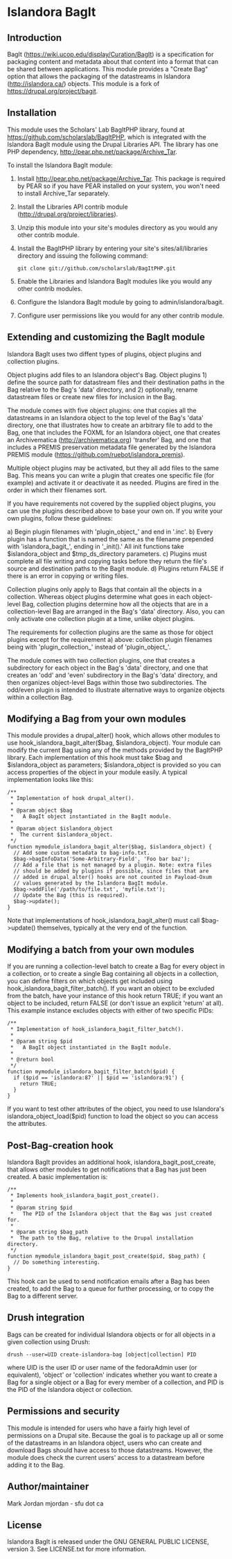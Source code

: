 # Islandora BagIt

## Introduction

BagIt (https://wiki.ucop.edu/display/Curation/BagIt) is a specification for packaging content and metadata about that content into a format that can be shared between applications. This module provides a "Create Bag" option that allows the packaging of the datastreams in Islandora (http://islandora.ca/) objects. This module is a fork of https://drupal.org/project/bagit.

## Installation

This module uses the Scholars' Lab BagItPHP library, found at https://github.com/scholarslab/BagItPHP, which is integrated with the Islandora BagIt module using the Drupal Libraries API. The library has one PHP dependency, http://pear.php.net/package/Archive_Tar.

To install the Islandora BagIt module:

1) Install http://pear.php.net/package/Archive_Tar. This package is required by PEAR so if you have PEAR installed on your system, you won't need to install Archive_Tar separately.
2) Install the Libraries API contrib module (http://drupal.org/project/libraries).
3) Unzip this module into your site's modules directory as you would any other contrib module.
4) Install the BagItPHP library by entering your site's sites/all/libraries directory and issuing the following command:

   ```git clone git://github.com/scholarslab/BagItPHP.git```

5) Enable the Libraries and Islandora BagIt modules like you would any other contrib modules.
6) Configure the Islandora BagIt module by going to admin/islandora/bagit.
7) Configure user permissions like you would for any other contrib module.

## Extending and customizing the BagIt module

Islandora BagIt uses two diffent types of plugins, object plugins and collection plugins.

Object plugins add files to an Islandora object's Bag. Object plugins 1) define the source path for datastream files and their destination paths in the Bag relative to the Bag's 'data' directory, and 2) optionally, rename datastream files or create new files for inclusion in the Bag.

The module comes with five object plugins: one that copies all the datastreams in an Islandora object to the top level of the Bag's 'data' directory, one that illustrates how to create an arbitrary file to add to the Bag, one that includes the FOXML for an Islandora object, one that creates an Archivematica (http://archivematica.org) 'transfer' Bag, and one that includes a PREMIS preservation metadata file generated by the Islandora PREMIS module (https://github.com/ruebot/islandora_premis).

Multiple object plugins may be activated, but they all add files to the same Bag. This means you can write a plugin that creates one specific file (for example) and activate it or deactivate it as needed. Plugins are fired in the order in which their filenames sort.

If you have requirements not covered by the supplied object plugins, you can use the plugins described above to base your own on. If you write your own plugins, follow these guidelines:

a) Begin plugin filenames with 'plugin_object_' and end in '.inc'.
b) Every plugin has a function that is named the same as the filename
   prepended with 'islandora_bagit_', ending in '_init().' All init functions 
   take $islandora_object and $tmp_ds_directory parameters.
c) Plugins must complete all file writing and copying tasks before they return
   the file's source and destination paths to the Bagit module.
d) Plugins return FALSE if there is an error in copying or writing files.

Collection plugins only apply to Bags that contain all the objects in a collection. Whereas object plugins determine what goes in each object-level Bag, collection plugins determine how all the objects that are in a collection-level Bag are arranged in the Bag's 'data' directory. Also, you can only activate one collection plugin at a time, unlike object plugins.  

The requirements for collection plugins are the same as those for object plugins except for the requirement a) above: collection plugin filenames being with 'plugin_collection_' instead of 'plugin_object_'.

The module comes with two collection plugins, one that creates a subdirectory for each object in the Bag's 'data' directory, and one that creates an 'odd' and 'even' subdirectory in the Bag's 'data' directory, and then organizes object-level Bags within those two subdirectories. The odd/even plugin is intended to illustrate alternative ways to organize objects within a collection Bag.
  
## Modifying a Bag from your own modules

This module provides a drupal_alter() hook, which allows other modules to use hook_islandora_bagit_alter($bag, $islandora_object). Your module can modify the current Bag using any of the methods provided by the BagItPHP library. Each implementation of this hook must take $bag and $islandora_object as parameters; $islandora_object is provided so you can access properties of the object in your module easily. A typical implementation looks like this:

```
/**
 * Implementation of hook drupal_alter().
 *
 * @param object $bag
 *   A BagIt object instantiated in the BagIt module.
 *
 * @param object $islandora_object
 *  The current $islandora_object.
 */
function mymodule_islandora_bagit_alter($bag, $islandora_object) {
  // Add some custom metadata to bag-info.txt.
  $bag->bagInfoData('Some-Arbitrary-Field', 'Foo bar baz');
  // Add a file that is not managed by a plugin. Note: extra files
  // should be added by plugins if possible, since files that are
  // added in drupal_alter() hooks are not counted in Payload-Oxum
  // values generated by the Islandora BagIt module.
  $bag->addFile('/path/to/file.txt', 'myfile.txt');
  // Update the Bag (this is required).
  $bag->update();
}
```

Note that implementations of hook_islandora_bagit_alter() must call $bag->update() themselves, typically at the very end of the function.

## Modifying a batch from your own modules

If you are running a collection-level batch to create a Bag for every object in a collection, or to create a single Bag containing all objects in a collection, you can define filters on which objects get included using hook_islandora_bagit_filter_batch(). If you want an object to be excluded from the batch, have your instance of this hook return TRUE; if you want an object to be included, return FALSE (or don't issue an explicit 'return' at all). This example instance excludes objects with either of two specific PIDs:

```
/**
 * Implementation of hook_islandora_bagit_filter_batch().
 *
 * @param string $pid
 *   A BagIt object instantiated in the BagIt module.
 *
 * @return bool
 */
function mymodule_islandora_bagit_filter_batch($pid) {
  if ($pid == 'islandora:87' || $pid == 'islandora:91') {
    return TRUE;
  }
}
```

If you want to test other attributes of the object, you need to use Islandora's islandora_object_load($pid) function to load the object so you can access the attributes.

## Post-Bag-creation hook

Islandora BagIt provides an additional hook, islandora_bagit_post_create, that allows other modules to get notifications that a Bag has just been created. A basic implementation is:

```
/**
 * Implements hook_islandora_bagit_post_create().
 *
 * @param string $pid
 *   The PID of the Islandora object that the Bag was just created for.
 *
 * @param string $bag_path
 *  The path to the Bag, relative to the Drupal installation directory.
 */
function mymodule_islandora_bagit_post_create($pid, $bag_path) {
  // Do something interesting.
}
```

This hook can be used to send notification emails after a Bag has been created, to add the Bag to a queue for further processing, or to copy the Bag to a different server.

## Drush integration

Bags can be created for individual Islandora objects or for all objects in a given collection using Drush:

```drush --user=UID create-islandora-bag [object|collection] PID```

where UID is the user ID or user name of the fedoraAdmin user (or equivalent), 'object' or 'collection' indicates whether you want to create a Bag for a single object or a Bag for every member of a collection, and PID is the PID of the Islandora object or collection.

## Permissions and security

This module is intended for users who have a fairly high level of permissions on a Drupal site. Because the goal is to package up all or some of the datastreams in an Islandora object, users who can create and download Bags should have access to those datastreams. However, the module does check the current users' access to a datastream before adding it to the Bag.

## Author/maintainer

Mark Jordan mjordan - sfu dot ca

## License

Islandora BagIt is released under the GNU GENERAL PUBLIC LICENSE, version 3. See LICENSE.txt for more information.
